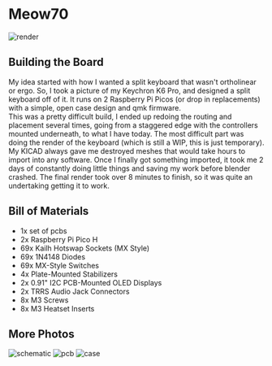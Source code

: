 # Meow70
![render](https://hc-cdn.hel1.your-objectstorage.com/s/v3/628a89b35572406577e7232d115b553968880ddb_keeb_render.png)

## Building the Board
My idea started with how I wanted a split keyboard that wasn't ortholinear or ergo. So, I took a picture of my Keychron K6 Pro, and designed a split keyboard off of it. It runs on 2 Raspberry Pi Picos (or drop in replacements) with a simple, open case design and qmk firmware.\
This was a pretty difficult build, I ended up redoing the routing and placement several times, going from a staggered edge with the controllers mounted underneath, to what I have today. The most difficult part was doing the render of the keyboard (which is still a WIP, this is just temporary). My KICAD always gave me destroyed meshes that would take hours to import into any software. Once I finally got something imported, it took me 2 days of constantly doing little things and saving my work before blender crashed. The final render took over 8 minutes to finish, so it was quite an undertaking getting it to work.

## Bill of Materials
* 1x set of pcbs
* 2x Raspberry Pi Pico H
* 69x Kailh Hotswap Sockets (MX Style)
* 69x 1N4148 Diodes
* 69x MX-Style Switches
* 4x Plate-Mounted Stabilizers
* 2x 0.91" I2C PCB-Mounted OLED Displays
* 2x TRRS Audio Jack Connectors
* 8x M3 Screws
* 8x M3 Heatset Inserts

## More Photos
![schematic](https://hc-cdn.hel1.your-objectstorage.com/s/v3/861ee88085adb3ed38c9c139cd76bb08c1c6f49c_screenshot_2025-03-09_154452.png)
![pcb](https://hc-cdn.hel1.your-objectstorage.com/s/v3/4fb86ea1f16ce5646c4538d2c452d8ba963b1977_screenshot_2025-03-09_154533.png)
![case](https://hc-cdn.hel1.your-objectstorage.com/s/v3/6bef63617453d71a1472ec37ec80bc572794aa9b_screenshot_2025-03-09_155011.png)